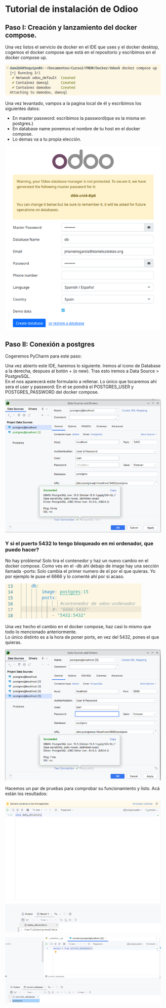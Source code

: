 # Tutorial de instalación de Odioo

## Paso I: Creación y lanzamiento del docker compose.
Una vez listos el servicio de docker 
en el IDE que uses y el docker desktop,
cogemos el docker compose que está en el repositorio 
y escribimos en el docker compose up.

![Image](OdooInstall/-1.png)

Una vez levantado, vampos a la pagina local de él 
y escribimos los siguientes datos:
- En master password: escribimos la password(que es la misma en postgres.)
- En database name ponemos el nombre de tu host en el docker compose.
- Lo demas va a tu propia elección.


![Image](OdooInstall/0.png)

## Paso II: Conexión a postgres
Cogeremos PyCharm para este paso:

Una vez abierto este IDE, haremos lo siguiente.
Iremos al icono de Database a la derecha, despues al botón + (o new).
Tras esto iremos a Data Source > PostgreSQL.<br/>
En el nos aparecerá este formulario a rellenar.
Lo único que tocaremos ahí sera el user y password:
En el se pondrá el POSTGRES_USER y POSTGRES_PASSWORD del docker compose.

![Image](OdooInstall/1.png)

### Y si el puerto 5432 lo tengo bloqueado en mi ordenador, que puedo hacer?

No hay problema! Solo tira el contenedor y haz un
nuevo cambio en el docker compose. Como ves en el -db ahí
debajo de image hay una sección llamada -ports: 
Solo cambia el primer numero de el por el que quieras.
Yo por ejemplo le puse el 6666 y lo comenté ahí por si acaso.

![Image](OdooInstall/0b.png)

Una vez hecho el cambio en el docker compose,
haz casi lo mismo que todo lo mencionado anteriormente.<br/>
Lo único distinto es a la hora de poner ports, en vez del 5432,
pones el que quieras.

![Image](OdooInstall/1b.png)

Hacemos un par de pruebas para comprobar su funcionamiento y listo.
Acá están los resultados:

![Image](OdooInstall/2.png)

![Image](OdooInstall/2b.png)